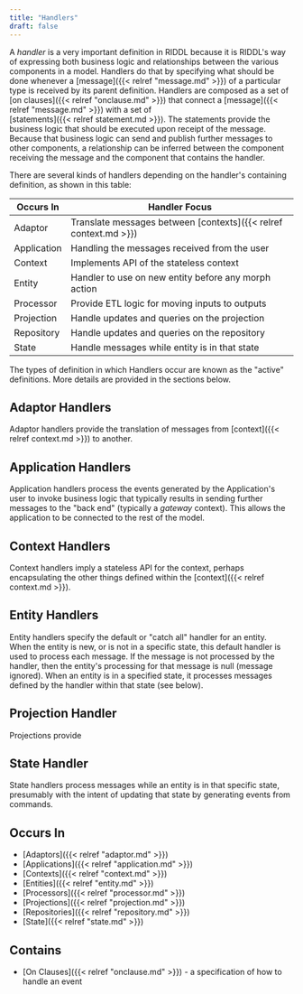```yaml
---
title: "Handlers"
draft: false
---
```


A *handler* is a very important definition in RIDDL because it is RIDDL's 
way of expressing both business logic and relationships between the various
components in a model. Handlers do that by specifying what should be done 
whenever a [message]({{< relref "message.md" >}}) of a particular type is
received by its parent definition. Handlers are composed as a set of
[on clauses]({{< relref "onclause.md" >}}) that connect a
[message]({{< relref "message.md" >}}) with a set of  
[statements]({{< relref statement.md >}}). The statements provide the business 
logic that should be executed upon receipt of the message. Because that business 
logic can send and publish further messages to other components, a 
relationship can be inferred between the component receiving the message 
and the component that contains the handler.

There are several kinds of handlers depending on the handler's containing
definition, as shown in this table:

| Occurs In   | Handler Focus                                                    |   
|-------------|------------------------------------------------------------------|
| Adaptor     | Translate messages between [contexts]({{< relref context.md >}}) |
| Application | Handling the messages received from the user                     |
| Context     | Implements API of the stateless context                          |
| Entity      | Handler to use on new entity before any morph action             |
| Processor   | Provide ETL logic for moving inputs to outputs                   |
| Projection  | Handle updates and queries on the projection                     |
| Repository  | Handle updates and queries on the repository                     |
| State       | Handle messages while entity is in that state                    |

The types of definition in which Handlers occur are known as the 
"active" definitions. More details are provided in the sections below. 

## Adaptor Handlers
Adaptor handlers provide the translation of messages from 
[context]({{< relref context.md >}}) to another.

## Application Handlers
Application handlers process the events generated by the Application's user 
to invoke business logic that typically results in sending further messages 
to the "back end" (typically a *gateway* context). This allows the 
application to be connected to the rest of the model. 

## Context Handlers
Context handlers imply a stateless API for the context, perhaps 
encapsulating the other things defined within the 
[context]({{< relref context.md >}}).

## Entity Handlers
Entity handlers specify the default or "catch all" handler for an entity.  
When the entity is new, or is not in a specific state, this default handler 
is used to process each message. If the message is not processed by the handler,
then the entity's processing for that message is null (message ignored).
When an entity is in a specified state, it processes messages defined by 
the handler within that state (see below).

## Projection Handler
Projections provide 

## State Handler
State handlers process messages while an entity is in that specific 
state, presumably with the intent of updating that state by generating 
events from commands.

## Occurs In
* [Adaptors]({{< relref "adaptor.md" >}})
* [Applications]({{< relref "application.md" >}})
* [Contexts]({{< relref "context.md" >}})
* [Entities]({{< relref "entity.md" >}}) 
* [Processors]({{< relref "processor.md" >}})
* [Projections]({{< relref "projection.md" >}})
* [Repositories]({{< relref "repository.md" >}})
* [State]({{< relref "state.md" >}})

## Contains
* [On Clauses]({{< relref "onclause.md" >}}) - a specification of how to 
  handle an event
